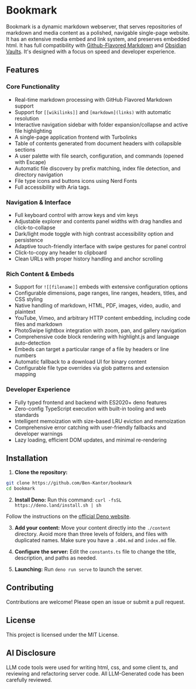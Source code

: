 # Bookmark

Bookmark is a dynamic markdown webserver, that serves repositories of markdown and media content as a polished, navigable single-page website. It has an extensive media embed and link system, and preserves embedded html. It has full compatibility with [Github-Flavored Markdown](https://github.github.com/gfm/) and [Obsidian Vaults](https://help.obsidian.md/links). It's designed with a focus on speed and developer experience.

## Features

### Core Functionality

-   Real-time markdown processing with GitHub Flavored Markdown support
-   Support for `[[wikilinks]]` and `[markdown](links)` with automatic resolution
-   Interactive navigation sidebar with folder expansion/collapse and active file highlighting
-   A single-page application frontend with Turbolinks
-   Table of contents generated from document headers with collapsible sections
-   A user palette with file search, configuration, and commands (opened with Escape)
-   Automatic file discovery by prefix matching, index file detection, and directory navigation
-   File type icons and buttons icons using Nerd Fonts
-   Full accessibility with Aria tags.

### Navigation & Interface

-   Full keyboard control with arrow keys and vim keys
-   Adjustable explorer and contents panel widths with drag handles and click-to-collapse
-   Dark/light mode toggle with high contrast accessibility option and persistence
-   Adaptive touch-friendly interface with swipe gestures for panel control
-   Click-to-copy any header to clipboard
-   Clean URLs with proper history handling and anchor scrolling

### Rich Content & Embeds

-   Support for `![[filename]]` embeds with extensive configuration options
-   Configurable dimensions, page ranges, line ranges, headers, titles, and CSS styling
-   Native handling of markdown, HTML, PDF, images, video, audio, and plaintext
-   YouTube, Vimeo, and arbitrary HTTP content embedding, including code files and markdown
-   PhotoSwipe lightbox integration with zoom, pan, and gallery navigation
-   Comprehensive code block rendering with highlight.js and language auto-detection
-   Embeds can target a particular range of a file by headers or line numbers
-   Automatic fallback to a download UI for binary content
-   Configurable file type overrides via glob patterns and extension mapping

### Developer Experience

-   Fully typed frontend and backend with ES2020+ deno features
-   Zero-config TypeScript execution with built-in tooling and web standards
-   Intelligent memoization with size-based LRU eviction and memoization
-   Comprehensive error catching with user-friendly fallbacks and developer warnings
-   Lazy loading, efficient DOM updates, and minimal re-rendering

## Installation

1.  **Clone the repository:**
  ```bash
  git clone https://github.com/Ben-Kantor/bookmark
  cd bookmark
  ```

2.  **Install Deno:**
  Run this command: `curl -fsSL https://deno.land/install.sh | sh`

  Follow the instructions on the [official Deno website](https://docs.deno.com/runtime/getting_started/installation/).

3.  **Add your content:**
  Move your content directly into the `./content` directory.
  Avoid more than three levels of folders, and files with duplicated names.
  Make sure you have a `.404.md` and `index.md` file.

4.  **Configure the server:**
  Edit the `constants.ts` file to change the title, description, and paths as needed.

5. **Launching:**
  Run `deno run serve` to launch the server.

## Contributing

Contributions are welcome! Please open an issue or submit a pull request.

## License

This project is licensed under the MIT License.

## AI Disclosure

LLM code tools were used for writing html, css, and some client ts, and reviewing and refactoring server code. All LLM-Generated code has been carefully reviewed.